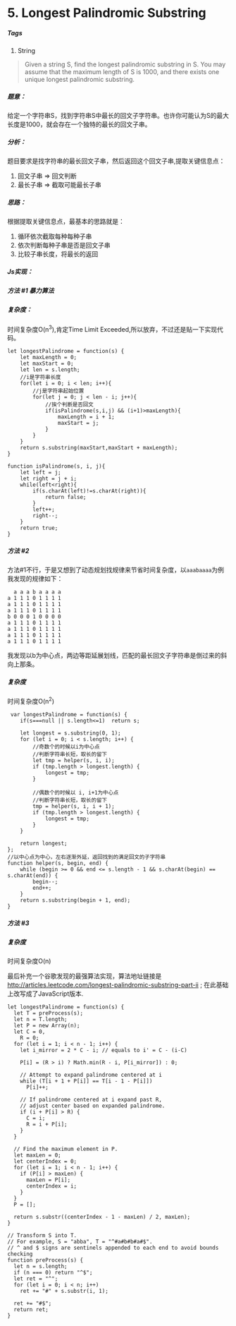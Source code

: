 # 5. Longest Palindromic Substring 
##### Tags
1. String

>Given a string S, find the longest palindromic substring in S. You may assume that the maximum length of S is 1000, and there exists one unique longest palindromic substring.

##### 题意：
给定一个字符串S，找到字符串S中最长的回文子字符串。也许你可能认为S的最大长度是1000，就会存在一个独特的最长的回文子串。

##### 分析：
题目要求是找字符串的最长回文子串，然后返回这个回文子串,提取关键信息点：
1. 回文子串 => 回文判断
2. 最长子串 => 截取可能最长子串

##### 思路：
根据提取关键信息点，最基本的思路就是：
1. 循环依次截取每种每种子串
2. 依次判断每种子串是否是回文子串
3. 比较子串长度，将最长的返回

##### Js实现：

##### 方法 #1 暴力算法
##### 复杂度：
时间复杂度O(n<sup>3</sup>),肯定Time Limit Exceeded,所以放弃，不过还是贴一下实现代码。
```
let longestPalindrome = function(s) {
    let maxLength = 0;
    let maxStart = 0;
    let len = s.length;
    //i是字符串长度
    for(let i = 0; i < len; i++){
        //j是字符串起始位置
        for(let j = 0; j < len - i; j++){
            //挨个判断是否回文
            if(isPalindrome(s,i,j) && (i+1)>maxLength){
                maxLength = i + 1;
                maxStart = j;
            }
        }
    }
    return s.substring(maxStart,maxStart + maxLength);
}

function isPalindrome(s, i, j){
    let left = j;
    let right = j + i;
    while(left<right){
        if(s.charAt(left)!=s.charAt(right)){
            return false;
        }
        left++;
        right--;
    }
    return true;
}

```

##### 方法 #2
方法#1不行，于是又想到了动态规划找规律来节省时间复杂度，以`aaabaaaa`为例我发现的规律如下：
```
  a a a b a a a a
a 1 1 1 0 1 1 1 1
a 1 1 1 0 1 1 1 1
a 1 1 1 0 1 1 1 1
b 0 0 0 1 0 0 0 0
a 1 1 1 0 1 1 1 1
a 1 1 1 0 1 1 1 1
a 1 1 1 0 1 1 1 1
a 1 1 1 0 1 1 1 1
```

我发现以b为中心点，两边等距延展划线，匹配的最长回文子字符串是倒过来的斜向上那条。

##### 复杂度
时间复杂度O(n<sup>2</sup>)
```
 var longestPalindrome = function(s) {
    if(s===null || s.length<=1)  return s;
    
    let longest = s.substring(0, 1);
	for (let i = 0; i < s.length; i++) {
		//奇数个的时候以i为中心点
        //判断字符串长短，取长的留下
		let tmp = helper(s, i, i);
		if (tmp.length > longest.length) {
			longest = tmp;
		}
 
		//偶数个的时候以 i, i+1为中心点
        //判断字符串长短，取长的留下
		tmp = helper(s, i, i + 1);
		if (tmp.length > longest.length) {
			longest = tmp;
		}
	}
 
	return longest;
};
//以中心点为中心，左右逐渐外延，返回找到的满足回文的子字符串
function helper(s, begin, end) {
	while (begin >= 0 && end <= s.length - 1 && s.charAt(begin) == s.charAt(end)) {
		begin--;
		end++;
	}
	return s.substring(begin + 1, end);
}
```

##### 方法 #3
##### 复杂度
时间复杂度O(n)

最后补充一个谷歌发现的最强算法实现，算法地址链接是 <a href="http://articles.leetcode.com/longest-palindromic-substring-part-ii">http://articles.leetcode.com/longest-palindromic-substring-part-ii</a> ; 在此基础上改写成了JavaScript版本.

```
let longestPalindrome = function(s) {
  let T = preProcess(s);
  let n = T.length;
  let P = new Array(n);
  let C = 0,
    R = 0;
  for (let i = 1; i < n - 1; i++) {
    let i_mirror = 2 * C - i; // equals to i' = C - (i-C)

    P[i] = (R > i) ? Math.min(R - i, P[i_mirror]) : 0;

    // Attempt to expand palindrome centered at i
    while (T[i + 1 + P[i]] == T[i - 1 - P[i]])
      P[i]++;

    // If palindrome centered at i expand past R,
    // adjust center based on expanded palindrome.
    if (i + P[i] > R) {
      C = i;
      R = i + P[i];
    }
  }

  // Find the maximum element in P.
  let maxLen = 0;
  let centerIndex = 0;
  for (let i = 1; i < n - 1; i++) {
    if (P[i] > maxLen) {
      maxLen = P[i];
      centerIndex = i;
    }
  }
  P = [];

  return s.substr((centerIndex - 1 - maxLen) / 2, maxLen);
}

// Transform S into T.
// For example, S = "abba", T = "^#a#b#b#a#$".
// ^ and $ signs are sentinels appended to each end to avoid bounds checking
function preProcess(s) {
  let n = s.length;
  if (n === 0) return "^$";
  let ret = "^";
  for (let i = 0; i < n; i++)
    ret += "#" + s.substr(i, 1);

  ret += "#$";
  return ret;
}

```



















